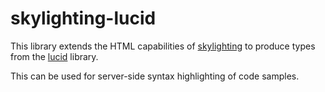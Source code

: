 # skylighting-lucid

This library extends the HTML capabilities of
[skylighting](http://hackage.haskell.org/package/skylighting) to produce types
from the [lucid](http://hackage.haskell.org/package/lucid) library.

This can be used for server-side syntax highlighting of code samples.
